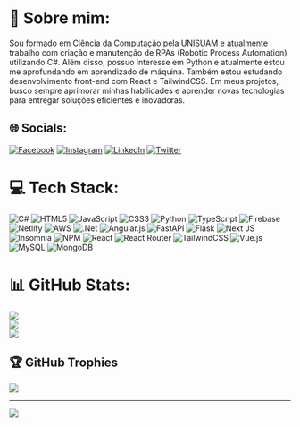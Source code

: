 # 💫 Sobre mim:
Sou formado em Ciência da Computação pela UNISUAM e atualmente trabalho com criação e manutenção de RPAs (Robotic Process Automation) utilizando C#. Além disso, possuo interesse em Python e atualmente estou me aprofundando em aprendizado de máquina. Também estou estudando desenvolvimento front-end com React e TailwindCSS. Em meus projetos, busco sempre aprimorar minhas habilidades e aprender novas tecnologias para entregar soluções eficientes e inovadoras.


## 🌐 Socials:
[![Facebook](https://img.shields.io/badge/Facebook-%231877F2.svg?logo=Facebook&logoColor=white)](https://facebook.com/juliojc12) [![Instagram](https://img.shields.io/badge/Instagram-%23E4405F.svg?logo=Instagram&logoColor=white)](https://instagram.com/juliojc121) [![LinkedIn](https://img.shields.io/badge/LinkedIn-%230077B5.svg?logo=linkedin&logoColor=white)](https://linkedin.com/in/juliojc12/) [![Twitter](https://img.shields.io/badge/Twitter-%231DA1F2.svg?logo=Twitter&logoColor=white)](https://www.twitter.com/ojcesar12) 

# 💻 Tech Stack:
![C#](https://img.shields.io/badge/c%23-%23239120.svg?style=for-the-badge&logo=c-sharp&logoColor=white) ![HTML5](https://img.shields.io/badge/html5-%23E34F26.svg?style=for-the-badge&logo=html5&logoColor=white) ![JavaScript](https://img.shields.io/badge/javascript-%23323330.svg?style=for-the-badge&logo=javascript&logoColor=%23F7DF1E) ![CSS3](https://img.shields.io/badge/css3-%231572B6.svg?style=for-the-badge&logo=css3&logoColor=white) ![Python](https://img.shields.io/badge/python-3670A0?style=for-the-badge&logo=python&logoColor=ffdd54) ![TypeScript](https://img.shields.io/badge/typescript-%23007ACC.svg?style=for-the-badge&logo=typescript&logoColor=white) ![Firebase](https://img.shields.io/badge/firebase-%23039BE5.svg?style=for-the-badge&logo=firebase) ![Netlify](https://img.shields.io/badge/netlify-%23000000.svg?style=for-the-badge&logo=netlify&logoColor=#00C7B7) ![AWS](https://img.shields.io/badge/AWS-%23FF9900.svg?style=for-the-badge&logo=amazon-aws&logoColor=white) ![.Net](https://img.shields.io/badge/.NET-5C2D91?style=for-the-badge&logo=.net&logoColor=white) ![Angular.js](https://img.shields.io/badge/angular.js-%23E23237.svg?style=for-the-badge&logo=angularjs&logoColor=white) ![FastAPI](https://img.shields.io/badge/FastAPI-005571?style=for-the-badge&logo=fastapi) ![Flask](https://img.shields.io/badge/flask-%23000.svg?style=for-the-badge&logo=flask&logoColor=white) ![Next JS](https://img.shields.io/badge/Next-black?style=for-the-badge&logo=next.js&logoColor=white) ![Insomnia](https://img.shields.io/badge/Insomnia-black?style=for-the-badge&logo=insomnia&logoColor=5849BE) ![NPM](https://img.shields.io/badge/NPM-%23000000.svg?style=for-the-badge&logo=npm&logoColor=white) ![React](https://img.shields.io/badge/react-%2320232a.svg?style=for-the-badge&logo=react&logoColor=%2361DAFB) ![React Router](https://img.shields.io/badge/React_Router-CA4245?style=for-the-badge&logo=react-router&logoColor=white) ![TailwindCSS](https://img.shields.io/badge/tailwindcss-%2338B2AC.svg?style=for-the-badge&logo=tailwind-css&logoColor=white) ![Vue.js](https://img.shields.io/badge/vuejs-%2335495e.svg?style=for-the-badge&logo=vuedotjs&logoColor=%234FC08D) ![MySQL](https://img.shields.io/badge/mysql-%2300f.svg?style=for-the-badge&logo=mysql&logoColor=white) ![MongoDB](https://img.shields.io/badge/MongoDB-%234ea94b.svg?style=for-the-badge&logo=mongodb&logoColor=white)
# 📊 GitHub Stats:
![](https://github-readme-stats.vercel.app/api?username=juliojc12&theme=dark&hide_border=false&include_all_commits=true&count_private=false)<br/>
![](https://github-readme-streak-stats.herokuapp.com/?user=juliojc12&theme=dark&hide_border=false)<br/>
![](https://github-readme-stats.vercel.app/api/top-langs/?username=juliojc12&theme=dark&hide_border=false&include_all_commits=true&count_private=false&layout=compact)

## 🏆 GitHub Trophies
![](https://github-profile-trophy.vercel.app/?username=juliojc12&theme=radical&no-frame=false&no-bg=true&margin-w=4)

---
[![](https://visitcount.itsvg.in/api?id=juliojc12&icon=0&color=0)](https://visitcount.itsvg.in)


